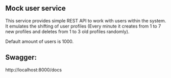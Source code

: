 ## Mock user service

This service provides simple REST API to work with users within the system. It emulates the shifting of user profiles
(Every minute it creates from 1 to 7 new profiles and deletes from 1 to 3 old profiles randomly).

Default amount of users is 1000.

## Swagger: 
http://localhost:8000/docs